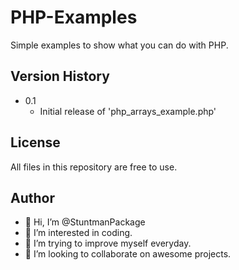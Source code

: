 # PHP-Examples
Simple examples to show what you can do with PHP.

## Version History
- 0.1
  - Initial release of 'php_arrays_example.php'
  
## License
All files in this repository are free to use.

## Author
- 👋  Hi, I’m @StuntmanPackage
- 👀  I’m interested in coding.
- 🌱  I’m trying to improve myself everyday.
- 💞️  I’m looking to collaborate on awesome projects.
